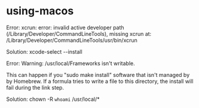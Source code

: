 # using-macos
Error:
xcrun: error: invalid active developer path (/Library/Developer/CommandLineTools), missing xcrun at: /Library/Developer/CommandLineTools/usr/bin/xcrun

Solution:
xcode-select --install

Error: 
Warning: /usr/local/Frameworks isn't writable.

This can happen if you "sudo make install" software that isn't managed by
by Homebrew. If a formula tries to write a file to this directory, the
install will fail during the link step.


Solution:
chown -R `whoami` /usr/local/*

